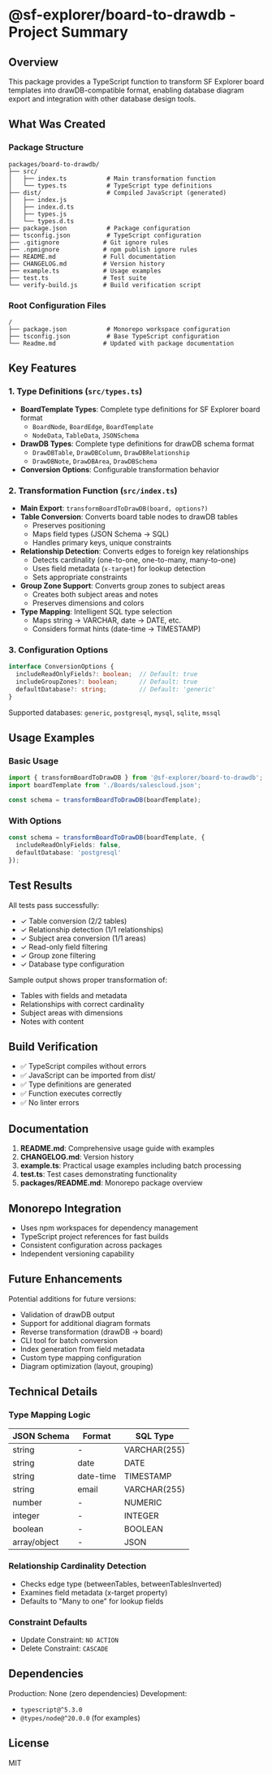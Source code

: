 # @sf-explorer/board-to-drawdb - Project Summary

## Overview

This package provides a TypeScript function to transform SF Explorer board templates into drawDB-compatible format, enabling database diagram export and integration with other database design tools.

## What Was Created

### Package Structure
```
packages/board-to-drawdb/
├── src/
│   ├── index.ts           # Main transformation function
│   └── types.ts           # TypeScript type definitions
├── dist/                  # Compiled JavaScript (generated)
│   ├── index.js
│   ├── index.d.ts
│   ├── types.js
│   └── types.d.ts
├── package.json           # Package configuration
├── tsconfig.json          # TypeScript configuration
├── .gitignore            # Git ignore rules
├── .npmignore            # npm publish ignore rules
├── README.md             # Full documentation
├── CHANGELOG.md          # Version history
├── example.ts            # Usage examples
├── test.ts               # Test suite
└── verify-build.js       # Build verification script
```

### Root Configuration Files
```
/
├── package.json           # Monorepo workspace configuration
├── tsconfig.json          # Base TypeScript configuration
└── Readme.md             # Updated with package documentation
```

## Key Features

### 1. Type Definitions (`src/types.ts`)
- **BoardTemplate Types**: Complete type definitions for SF Explorer board format
  - `BoardNode`, `BoardEdge`, `BoardTemplate`
  - `NodeData`, `TableData`, `JSONSchema`
- **DrawDB Types**: Complete type definitions for drawDB schema format
  - `DrawDBTable`, `DrawDBColumn`, `DrawDBRelationship`
  - `DrawDBNote`, `DrawDBArea`, `DrawDBSchema`
- **Conversion Options**: Configurable transformation behavior

### 2. Transformation Function (`src/index.ts`)
- **Main Export**: `transformBoardToDrawDB(board, options?)`
- **Table Conversion**: Converts board table nodes to drawDB tables
  - Preserves positioning
  - Maps field types (JSON Schema → SQL)
  - Handles primary keys, unique constraints
- **Relationship Detection**: Converts edges to foreign key relationships
  - Detects cardinality (one-to-one, one-to-many, many-to-one)
  - Uses field metadata (`x-target`) for lookup detection
  - Sets appropriate constraints
- **Group Zone Support**: Converts group zones to subject areas
  - Creates both subject areas and notes
  - Preserves dimensions and colors
- **Type Mapping**: Intelligent SQL type selection
  - Maps string → VARCHAR, date → DATE, etc.
  - Considers format hints (date-time → TIMESTAMP)

### 3. Configuration Options
```typescript
interface ConversionOptions {
  includeReadOnlyFields?: boolean;  // Default: true
  includeGroupZones?: boolean;      // Default: true
  defaultDatabase?: string;         // Default: 'generic'
}
```

Supported databases: `generic`, `postgresql`, `mysql`, `sqlite`, `mssql`

## Usage Examples

### Basic Usage
```typescript
import { transformBoardToDrawDB } from '@sf-explorer/board-to-drawdb';
import boardTemplate from './Boards/salescloud.json';

const schema = transformBoardToDrawDB(boardTemplate);
```

### With Options
```typescript
const schema = transformBoardToDrawDB(boardTemplate, {
  includeReadOnlyFields: false,
  defaultDatabase: 'postgresql'
});
```

## Test Results

All tests pass successfully:
- ✓ Table conversion (2/2 tables)
- ✓ Relationship detection (1/1 relationships)
- ✓ Subject area conversion (1/1 areas)
- ✓ Read-only field filtering
- ✓ Group zone filtering
- ✓ Database type configuration

Sample output shows proper transformation of:
- Tables with fields and metadata
- Relationships with correct cardinality
- Subject areas with dimensions
- Notes with content

## Build Verification

- ✅ TypeScript compiles without errors
- ✅ JavaScript can be imported from dist/
- ✅ Type definitions are generated
- ✅ Function executes correctly
- ✅ No linter errors

## Documentation

1. **README.md**: Comprehensive usage guide with examples
2. **CHANGELOG.md**: Version history
3. **example.ts**: Practical usage examples including batch processing
4. **test.ts**: Test cases demonstrating functionality
5. **packages/README.md**: Monorepo package overview

## Monorepo Integration

- Uses npm workspaces for dependency management
- TypeScript project references for fast builds
- Consistent configuration across packages
- Independent versioning capability

## Future Enhancements

Potential additions for future versions:
- Validation of drawDB output
- Support for additional diagram formats
- Reverse transformation (drawDB → board)
- CLI tool for batch conversion
- Index generation from field metadata
- Custom type mapping configuration
- Diagram optimization (layout, grouping)

## Technical Details

### Type Mapping Logic
| JSON Schema | Format | SQL Type |
|------------|--------|----------|
| string | - | VARCHAR(255) |
| string | date | DATE |
| string | date-time | TIMESTAMP |
| string | email | VARCHAR(255) |
| number | - | NUMERIC |
| integer | - | INTEGER |
| boolean | - | BOOLEAN |
| array/object | - | JSON |

### Relationship Cardinality Detection
- Checks edge type (betweenTables, betweenTablesInverted)
- Examines field metadata (x-target property)
- Defaults to "Many to one" for lookup fields

### Constraint Defaults
- Update Constraint: `NO ACTION`
- Delete Constraint: `CASCADE`

## Dependencies

Production: None (zero dependencies)
Development:
- `typescript@^5.3.0`
- `@types/node@^20.0.0` (for examples)

## License

MIT

